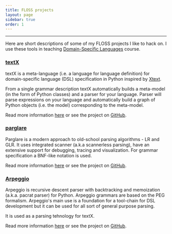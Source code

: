 ```yaml
---
title: FLOSS projects
layout: page
sidebar: true
order: 1
---
```


---

Here are short descriptions of some of my FLOSS projects I like to hack on.  I
use these tools in teaching [Domain-Specific Languages](courses.html) course.  

### [textX](http://textx.github.io/textX/)

textX is a meta-language (i.e. a language for language definition) for
domain-specific language (DSL) specification in Python inspired by
[Xtext](https://eclipse.org/Xtext/).

From a single grammar description textX automatically builds a meta-model (in
the form of Python classes) and a parser for your language. Parser will parse
expressions on your language and automatically build a graph of Python objects
(i.e. the model) corresponding to the meta-model.

Read more information [here](http://textx.github.io/textX/) or see the project on
[GitHub](https://github.com/textX/textX).


### [parglare](../parglare/)

Parglare is a modern approach to old-school parsing algorithms - LR and GLR. It
uses integrated scanner (a.k.a scannerless parsing), have an extensive support
for debugging, tracing and visualization. For grammar specification a BNF-like
notation is used.

Read more information [here](parglare/) or see the project
on [GitHub](https://github.com/igordejanovic/parglare/).


### [Arpeggio](http://textx.github.io/Arpeggio/)

Arpeggio is recursive descent parser with backtracking and memoization (a.k.a.
pacrat parser) for Python. Arpeggio grammars are based on the PEG formalism.
Arpeggio's main use is a foundation for a tool-chain for DSL development but it
can be used for all sort of general purpose parsing.

It is used as a parsing tehnology for textX.

Read more information [here](http://textx.github.io/Arpeggio/) or see the project on
[GitHub](https://github.com/textX/Arpeggio/).





